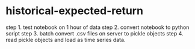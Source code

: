 # historical-expected-return
step 1. test notebook on 1 hour of data
step 2. convert notebook to python script
step 3. batch convert .csv files on server to pickle objects
step 4. read pickle objects and load as time series data.
